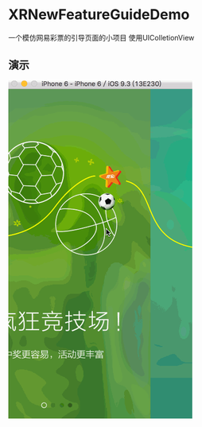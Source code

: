 # XRNewFeatureGuideDemo
一个模仿网易彩票的引导页面的小项目  使用UIColletionView

## 演示
![image](https://github.com/Sheldon-XieRu/XRNewFeatureGuideDemo/blob/master/guideView.gif?raw=true)
